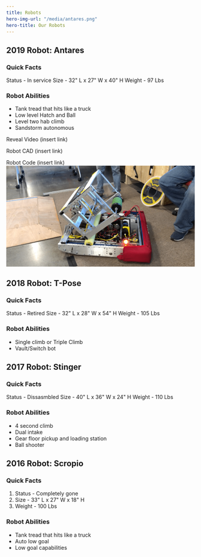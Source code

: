 ```yaml
---
title: Robots
hero-img-url: "/media/antares.png"
hero-title: Our Robots
---
```


## 2019 Robot: Antares
### Quick Facts
Status - In service
Size - 32" L x 27" W x 40" H
Weight - 97 Lbs 
### Robot Abilities
* Tank tread that hits like a truck
* Low level Hatch and Ball
* Level two hab climb
* Sandstorm autonomous

Reveal Video (insert link)

Robot CAD (insert link)

Robot Code (insert link)
![2019 Robot: Antares](/media/antares.png)


## 2018 Robot: T-Pose
### Quick Facts
Status - Retired
Size - 32" L x 28" W x 54" H
Weight - 105 Lbs 
### Robot Abilities
* Single climb or Triple Climb
* Vault/Switch bot




## 2017 Robot: Stinger
### Quick Facts
Status - Dissasmbled
Size - 40" L x 36" W x 24" H
Weight - 110 Lbs 
### Robot Abilities
* 4 second climb
* Dual intake
* Gear floor pickup and loading station
* Ball shooter




## 2016 Robot: Scropio
### Quick Facts
1. Status - Completely gone
2. Size - 33" L x 27" W x 18" H
3. Weight - 100 Lbs 
### Robot Abilities
* Tank tread that hits like a truck
* Auto low goal
* Low goal capabilities